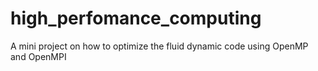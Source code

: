 # high_perfomance_computing
A mini project on how to optimize the fluid dynamic code using OpenMP and OpenMPI
